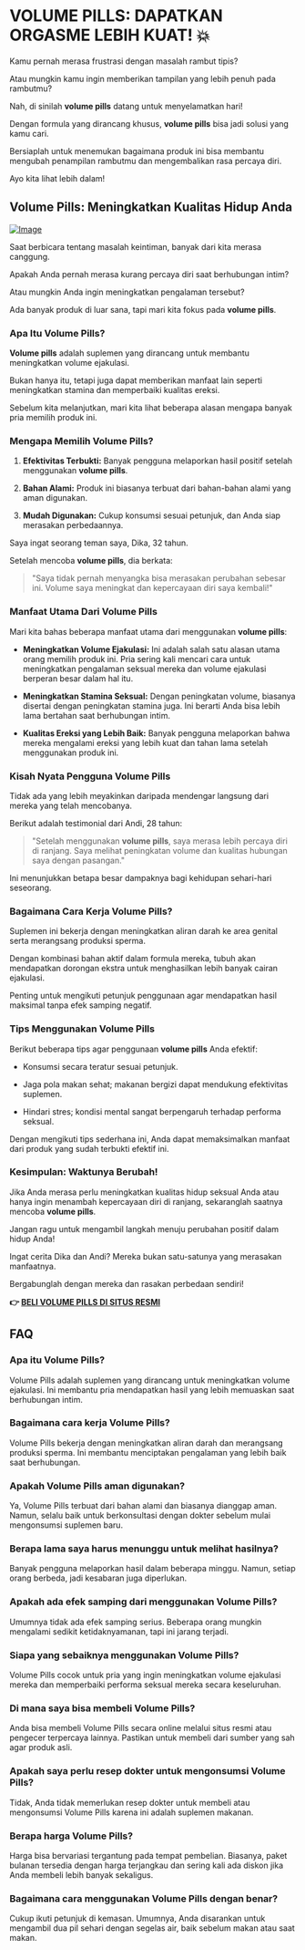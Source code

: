 # VOLUME PILLS: DAPATKAN ORGASME LEBIH KUAT! 💥

Kamu pernah merasa frustrasi dengan masalah rambut tipis? 

Atau mungkin kamu ingin memberikan tampilan yang lebih penuh pada rambutmu? 

Nah, di sinilah **volume pills** datang untuk menyelamatkan hari! 

Dengan formula yang dirancang khusus, **volume pills** bisa jadi solusi yang kamu cari. 

Bersiaplah untuk menemukan bagaimana produk ini bisa membantu mengubah penampilan rambutmu dan mengembalikan rasa percaya diri. 

Ayo kita lihat lebih dalam!

## Volume Pills: Meningkatkan Kualitas Hidup Anda

[![Image](https://www2.sellhealth.com/181/volumepills500x140_A.jpg)](https://gchaffi.com/ORfQv2A4)

Saat berbicara tentang masalah keintiman, banyak dari kita merasa canggung. 

Apakah Anda pernah merasa kurang percaya diri saat berhubungan intim? 

Atau mungkin Anda ingin meningkatkan pengalaman tersebut?

Ada banyak produk di luar sana, tapi mari kita fokus pada **volume pills**.

### Apa Itu Volume Pills?

**Volume pills** adalah suplemen yang dirancang untuk membantu meningkatkan volume ejakulasi. 

Bukan hanya itu, tetapi juga dapat memberikan manfaat lain seperti meningkatkan stamina dan memperbaiki kualitas ereksi.

Sebelum kita melanjutkan, mari kita lihat beberapa alasan mengapa banyak pria memilih produk ini.

### Mengapa Memilih Volume Pills?

1. **Efektivitas Terbukti:** Banyak pengguna melaporkan hasil positif setelah menggunakan **volume pills**.
   
2. **Bahan Alami:** Produk ini biasanya terbuat dari bahan-bahan alami yang aman digunakan.
   
3. **Mudah Digunakan:** Cukup konsumsi sesuai petunjuk, dan Anda siap merasakan perbedaannya.

Saya ingat seorang teman saya, Dika, 32 tahun. 

Setelah mencoba **volume pills**, dia berkata:

> "Saya tidak pernah menyangka bisa merasakan perubahan sebesar ini. Volume saya meningkat dan kepercayaan diri saya kembali!"

### Manfaat Utama Dari Volume Pills

Mari kita bahas beberapa manfaat utama dari menggunakan **volume pills**:

- **Meningkatkan Volume Ejakulasi:** Ini adalah salah satu alasan utama orang memilih produk ini. Pria sering kali mencari cara untuk meningkatkan pengalaman seksual mereka dan volume ejakulasi berperan besar dalam hal itu.

- **Meningkatkan Stamina Seksual:** Dengan peningkatan volume, biasanya disertai dengan peningkatan stamina juga. Ini berarti Anda bisa lebih lama bertahan saat berhubungan intim.

- **Kualitas Ereksi yang Lebih Baik:** Banyak pengguna melaporkan bahwa mereka mengalami ereksi yang lebih kuat dan tahan lama setelah menggunakan produk ini.

### Kisah Nyata Pengguna Volume Pills

Tidak ada yang lebih meyakinkan daripada mendengar langsung dari mereka yang telah mencobanya. 

Berikut adalah testimonial dari Andi, 28 tahun:

> "Setelah menggunakan **volume pills**, saya merasa lebih percaya diri di ranjang. Saya melihat peningkatan volume dan kualitas hubungan saya dengan pasangan."

Ini menunjukkan betapa besar dampaknya bagi kehidupan sehari-hari seseorang.

### Bagaimana Cara Kerja Volume Pills?

Suplemen ini bekerja dengan meningkatkan aliran darah ke area genital serta merangsang produksi sperma. 

Dengan kombinasi bahan aktif dalam formula mereka, tubuh akan mendapatkan dorongan ekstra untuk menghasilkan lebih banyak cairan ejakulasi.

Penting untuk mengikuti petunjuk penggunaan agar mendapatkan hasil maksimal tanpa efek samping negatif.

### Tips Menggunakan Volume Pills

Berikut beberapa tips agar penggunaan **volume pills** Anda efektif:

- Konsumsi secara teratur sesuai petunjuk.
  
- Jaga pola makan sehat; makanan bergizi dapat mendukung efektivitas suplemen.
  
- Hindari stres; kondisi mental sangat berpengaruh terhadap performa seksual.

Dengan mengikuti tips sederhana ini, Anda dapat memaksimalkan manfaat dari produk yang sudah terbukti efektif ini.

### Kesimpulan: Waktunya Berubah!

Jika Anda merasa perlu meningkatkan kualitas hidup seksual Anda atau hanya ingin menambah kepercayaan diri di ranjang, sekaranglah saatnya mencoba **volume pills**.

Jangan ragu untuk mengambil langkah menuju perubahan positif dalam hidup Anda!

Ingat cerita Dika dan Andi? Mereka bukan satu-satunya yang merasakan manfaatnya. 

Bergabunglah dengan mereka dan rasakan perbedaan sendiri!



**👉 [BELI VOLUME PILLS DI SITUS RESMI](https://gchaffi.com/ORfQv2A4)**

## FAQ

### Apa itu Volume Pills?
Volume Pills adalah suplemen yang dirancang untuk meningkatkan volume ejakulasi. Ini membantu pria mendapatkan hasil yang lebih memuaskan saat berhubungan intim.

### Bagaimana cara kerja Volume Pills?
Volume Pills bekerja dengan meningkatkan aliran darah dan merangsang produksi sperma. Ini membantu menciptakan pengalaman yang lebih baik saat berhubungan.

### Apakah Volume Pills aman digunakan?
Ya, Volume Pills terbuat dari bahan alami dan biasanya dianggap aman. Namun, selalu baik untuk berkonsultasi dengan dokter sebelum mulai mengonsumsi suplemen baru.

### Berapa lama saya harus menunggu untuk melihat hasilnya?
Banyak pengguna melaporkan hasil dalam beberapa minggu. Namun, setiap orang berbeda, jadi kesabaran juga diperlukan.

### Apakah ada efek samping dari menggunakan Volume Pills?
Umumnya tidak ada efek samping serius. Beberapa orang mungkin mengalami sedikit ketidaknyamanan, tapi ini jarang terjadi.

### Siapa yang sebaiknya menggunakan Volume Pills?
Volume Pills cocok untuk pria yang ingin meningkatkan volume ejakulasi mereka dan memperbaiki performa seksual mereka secara keseluruhan.

### Di mana saya bisa membeli Volume Pills?
Anda bisa membeli Volume Pills secara online melalui situs resmi atau pengecer terpercaya lainnya. Pastikan untuk membeli dari sumber yang sah agar produk asli.

### Apakah saya perlu resep dokter untuk mengonsumsi Volume Pills?
Tidak, Anda tidak memerlukan resep dokter untuk membeli atau mengonsumsi Volume Pills karena ini adalah suplemen makanan.

### Berapa harga Volume Pills?
Harga bisa bervariasi tergantung pada tempat pembelian. Biasanya, paket bulanan tersedia dengan harga terjangkau dan sering kali ada diskon jika Anda membeli lebih banyak sekaligus.

### Bagaimana cara menggunakan Volume Pills dengan benar?
Cukup ikuti petunjuk di kemasan. Umumnya, Anda disarankan untuk mengambil dua pil sehari dengan segelas air, baik sebelum makan atau saat makan.